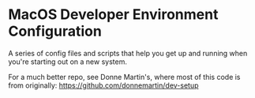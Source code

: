 MacOS Developer Environment Configuration
=========================================

A series of config files and scripts that help you get up and running when you're starting out on a new system.

For a much better repo, see Donne Martin's, where most of this code is from originally: https://github.com/donnemartin/dev-setup